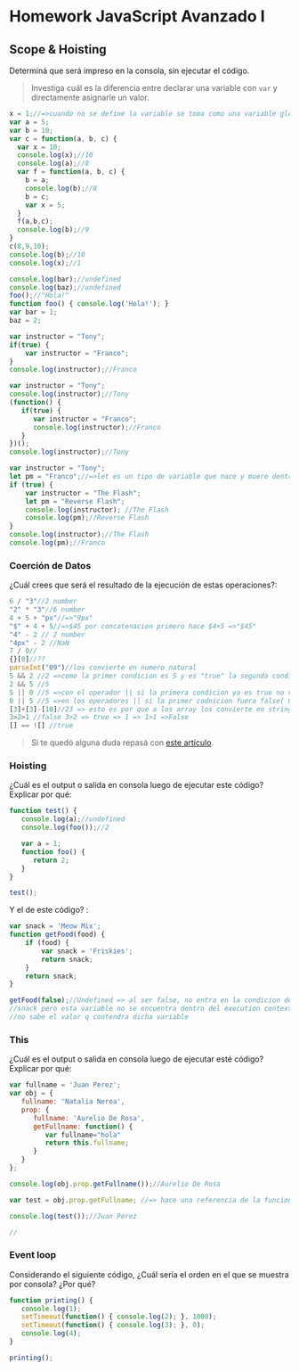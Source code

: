 
# Homework JavaScript Avanzado I

## Scope & Hoisting

Determiná que será impreso en la consola, sin ejecutar el código.

> Investiga cuál es la diferencia entre declarar una variable con `var` y directamente asignarle un valor.

```javascript
x = 1;//=>cuando no se define la variable se toma como una variable global
var a = 5;
var b = 10;
var c = function(a, b, c) {
  var x = 10;
  console.log(x);//10
  console.log(a);//8
  var f = function(a, b, c) {
    b = a;
    console.log(b);//8
    b = c;
    var x = 5;
  }
  f(a,b,c);
  console.log(b);//9
}
c(8,9,10);
console.log(b);//10
console.log(x);//1

```

```javascript
console.log(bar);//undefined
console.log(baz);//undefined
foo();//"Hola!"
function foo() { console.log('Hola!'); }
var bar = 1;
baz = 2;
```

```javascript
var instructor = "Tony";
if(true) {
    var instructor = "Franco";
}
console.log(instructor);//Franco
```

```javascript
var instructor = "Tony";
console.log(instructor);//Tony
(function() {
   if(true) {
      var instructor = "Franco";
      console.log(instructor);//Franco
   }
})();
console.log(instructor);//Tony
```

```javascript
var instructor = "Tony";
let pm = "Franco";//=>let es un tipo de variable que nace y muere dentro del contexto donde fue creada, no se puede redefinir. 
if (true) {
    var instructor = "The Flash";
    let pm = "Reverse Flash";
    console.log(instructor); //The Flash
    console.log(pm);//Reverse Flash
}
console.log(instructor);//The Flash
console.log(pm);//Franco
```
### Coerción de Datos

¿Cuál crees que será el resultado de la ejecución de estas operaciones?:

```javascript
6 / "3"//2 number
"2" * "3"//6 number
4 + 5 + "px"//=>"9px"
"$" + 4 + 5//=>$45 por concatenacion primero hace $4+5 =>"$45"
"4" - 2 // 2 number
"4px" - 2 //NaN
7 / 0//
{}[0]//??
parseInt("09")//los convierte en numero natural
5 && 2 //2 =>como la primer condicion es 5 y es "true" la segunda condicion tambien va a cumplirse y como resultado sera el 2, si la primer condicion fuera false directamente no verifica la segunda y lanza falce
2 && 5 //5
5 || 0 //5 =>con el operador || si la primera condicion ya es true no verifica la segunda condicion y se queda con el primer valor del operador
0 || 5 //5 =>en los operadores || si la primer codnicion fuera false( 0 es considerado false ) intentara verificar la segunda condicion si la segunda es true devolvera la condicion que sea verdadera
[3]+[3]-[10]//23 => esto es por que a los array los convierte en string y lo concatena dando como resultado [33], luego resta la concatenacion (-[10]) => 23
3>2>1 //false 3>2 => true => 1 => 1>1 =>False
[] == ![] //true
```

> Si te quedó alguna duda repasá con [este artículo](http://javascript.info/tutorial/object-conversion).


### Hoisting

¿Cuál es el output o salida en consola luego de ejecutar este código? Explicar por qué:

```javascript
function test() {
   console.log(a);//undefined
   console.log(foo());//2

   var a = 1;
   function foo() {
      return 2;
   }
}

test();
```

Y el de este código? :

```javascript
var snack = 'Meow Mix';
function getFood(food) {
    if (food) {
        var snack = 'Friskies';
        return snack;
    }
    return snack;
}

getFood(false);//Undefined => al ser false, no entra en la condicion de verdadero y la variable snack no se crea y no puede retonar Friskies. Pero al pasar por false directamente debe retonar
//snack pero esta variable no se encuentra dentro del execution context de la funcion getFood. aun asi Js define la variable snack q se esta por fuera del if le asigna un espacio de memoria pero
//no sabe el valor q contendra dicha variable
```


### This

¿Cuál es el output o salida en consola luego de ejecutar esté código? Explicar por qué:

```javascript
var fullname = 'Juan Perez';
var obj = {
   fullname: 'Natalia Nerea',
   prop: {
      fullname: 'Aurelio De Rosa',
      getFullname: function() {
         var fullname="hola"
         return this.fullname;
      }
   }
};

console.log(obj.prop.getFullname());//Aurelio De Rosa

var test = obj.prop.getFullname; //=> hace una referencia de la funcion y el this.fullname toma el valor del fullname="Juan Perez"

console.log(test());//Juan Perez

//
```

### Event loop

Considerando el siguiente código, ¿Cuál sería el orden en el que se muestra por consola? ¿Por qué?

```javascript
function printing() {
   console.log(1);
   setTimeout(function() { console.log(2); }, 1000);
   setTimeout(function() { console.log(3); }, 0);
   console.log(4);
}

printing();
```
